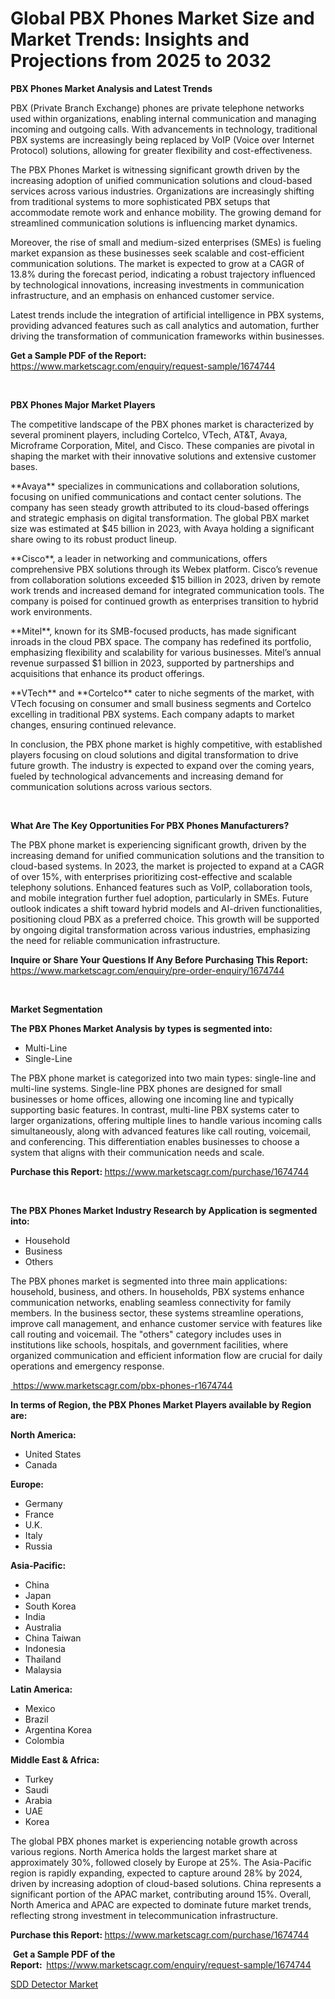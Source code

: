 <p><h1>Global PBX Phones Market Size and Market Trends: Insights and Projections from 2025 to 2032</h1></p><p><strong>PBX Phones Market Analysis and Latest Trends</strong></p>
<p><p>PBX (Private Branch Exchange) phones are private telephone networks used within organizations, enabling internal communication and managing incoming and outgoing calls. With advancements in technology, traditional PBX systems are increasingly being replaced by VoIP (Voice over Internet Protocol) solutions, allowing for greater flexibility and cost-effectiveness.</p><p>The PBX Phones Market is witnessing significant growth driven by the increasing adoption of unified communication solutions and cloud-based services across various industries. Organizations are increasingly shifting from traditional systems to more sophisticated PBX setups that accommodate remote work and enhance mobility. The growing demand for streamlined communication solutions is influencing market dynamics.</p><p>Moreover, the rise of small and medium-sized enterprises (SMEs) is fueling market expansion as these businesses seek scalable and cost-efficient communication solutions. The market is expected to grow at a CAGR of 13.8% during the forecast period, indicating a robust trajectory influenced by technological innovations, increasing investments in communication infrastructure, and an emphasis on enhanced customer service.</p><p>Latest trends include the integration of artificial intelligence in PBX systems, providing advanced features such as call analytics and automation, further driving the transformation of communication frameworks within businesses.</p></p>
<p><strong>Get a Sample PDF of the Report:&nbsp;</strong> <a href="https://www.marketscagr.com/enquiry/request-sample/1674744?utm_campaign=3018&utm_medium=2&utm_source=Github&utm_content=ia&utm_term=06042025&utm_id=pbx-phones">https://www.marketscagr.com/enquiry/request-sample/1674744</a></p>
<p>&nbsp;</p>
<p><strong>PBX Phones Major Market Players</strong></p>
<p><p>The competitive landscape of the PBX phones market is characterized by several prominent players, including Cortelco, VTech, AT&T, Avaya, Microframe Corporation, Mitel, and Cisco. These companies are pivotal in shaping the market with their innovative solutions and extensive customer bases.</p><p>**Avaya** specializes in communications and collaboration solutions, focusing on unified communications and contact center solutions. The company has seen steady growth attributed to its cloud-based offerings and strategic emphasis on digital transformation. The global PBX market size was estimated at $45 billion in 2023, with Avaya holding a significant share owing to its robust product lineup.</p><p>**Cisco**, a leader in networking and communications, offers comprehensive PBX solutions through its Webex platform. Cisco’s revenue from collaboration solutions exceeded $15 billion in 2023, driven by remote work trends and increased demand for integrated communication tools. The company is poised for continued growth as enterprises transition to hybrid work environments.</p><p>**Mitel**, known for its SMB-focused products, has made significant inroads in the cloud PBX space. The company has redefined its portfolio, emphasizing flexibility and scalability for various businesses. Mitel’s annual revenue surpassed $1 billion in 2023, supported by partnerships and acquisitions that enhance its product offerings.</p><p>**VTech** and **Cortelco** cater to niche segments of the market, with VTech focusing on consumer and small business segments and Cortelco excelling in traditional PBX systems. Each company adapts to market changes, ensuring continued relevance.</p><p>In conclusion, the PBX phone market is highly competitive, with established players focusing on cloud solutions and digital transformation to drive future growth. The industry is expected to expand over the coming years, fueled by technological advancements and increasing demand for communication solutions across various sectors.</p></p>
<p>&nbsp;</p>
<p><strong>What Are The Key Opportunities For PBX Phones Manufacturers?</strong></p>
<p><p>The PBX phone market is experiencing significant growth, driven by the increasing demand for unified communication solutions and the transition to cloud-based systems. In 2023, the market is projected to expand at a CAGR of over 15%, with enterprises prioritizing cost-effective and scalable telephony solutions. Enhanced features such as VoIP, collaboration tools, and mobile integration further fuel adoption, particularly in SMEs. Future outlook indicates a shift toward hybrid models and AI-driven functionalities, positioning cloud PBX as a preferred choice. This growth will be supported by ongoing digital transformation across various industries, emphasizing the need for reliable communication infrastructure.</p></p>
<p><strong>Inquire or Share Your Questions If Any Before Purchasing This Report:</strong> <a href="https://www.marketscagr.com/enquiry/pre-order-enquiry/1674744?utm_campaign=3018&utm_medium=2&utm_source=Github&utm_content=ia&utm_term=06042025&utm_id=pbx-phones">https://www.marketscagr.com/enquiry/pre-order-enquiry/1674744</a></p>
<p>&nbsp;</p>
<p><strong>Market Segmentation</strong></p>
<p><strong>The PBX Phones Market Analysis by types is segmented into:</strong></p>
<p><ul><li>Multi-Line</li><li>Single-Line</li></ul></p>
<p><p>The PBX phone market is categorized into two main types: single-line and multi-line systems. Single-line PBX phones are designed for small businesses or home offices, allowing one incoming line and typically supporting basic features. In contrast, multi-line PBX systems cater to larger organizations, offering multiple lines to handle various incoming calls simultaneously, along with advanced features like call routing, voicemail, and conferencing. This differentiation enables businesses to choose a system that aligns with their communication needs and scale.</p></p>
<p><strong>Purchase this Report:&nbsp;</strong><a href="https://www.marketscagr.com/purchase/1674744?utm_campaign=3018&utm_medium=2&utm_source=Github&utm_content=ia&utm_term=06042025&utm_id=pbx-phones">https://www.marketscagr.com/purchase/1674744</a></p>
<p>&nbsp;</p>
<p><strong>The PBX Phones Market Industry Research by Application is segmented into:</strong></p>
<p><ul><li>Household</li><li>Business</li><li>Others</li></ul></p>
<p><p>The PBX phones market is segmented into three main applications: household, business, and others. In households, PBX systems enhance communication networks, enabling seamless connectivity for family members. In the business sector, these systems streamline operations, improve call management, and enhance customer service with features like call routing and voicemail. The "others" category includes uses in institutions like schools, hospitals, and government facilities, where organized communication and efficient information flow are crucial for daily operations and emergency response.</p></p>
<p><a href="https://www.marketscagr.com/pbx-phones-r1674744?utm_campaign=3018&utm_medium=2&utm_source=Github&utm_content=ia&utm_term=06042025&utm_id=pbx-phones">&nbsp;https://www.marketscagr.com/pbx-phones-r1674744</a></p>
<p><strong>In terms of Region, the PBX Phones Market Players available by Region are:</strong></p>
<p>
    <p> <strong> North America: </strong>
        <ul>
            <li>United States</li>
            <li>Canada</li>
        </ul>
        </p> 
    <p> <strong> Europe: </strong>
        <ul>
            <li>Germany</li>
            <li>France</li>
            <li>U.K.</li>
            <li>Italy</li>
            <li>Russia</li>
        </ul>
        </p> 
    <p> <strong> Asia-Pacific: </strong>
        <ul>
            <li>China</li>
            <li>Japan</li>
            <li>South Korea</li>
            <li>India</li>
            <li>Australia</li>
            <li>China Taiwan</li>
            <li>Indonesia</li>
            <li>Thailand</li>
            <li>Malaysia</li>
        </ul>
        </p> 
    <p> <strong> Latin America: </strong>
        <ul>
            <li>Mexico</li>
            <li>Brazil</li>
            <li>Argentina Korea</li>
            <li>Colombia</li>
        </ul>
        </p> 
    <p> <strong> Middle East & Africa: </strong>
        <ul>
            <li>Turkey</li>
            <li>Saudi</li>
            <li>Arabia</li>
            <li>UAE</li>
            <li>Korea</li>
        </ul>
    </p>
    </p>
<p><p>The global PBX phones market is experiencing notable growth across various regions. North America holds the largest market share at approximately 30%, followed closely by Europe at 25%. The Asia-Pacific region is rapidly expanding, expected to capture around 28% by 2024, driven by increasing adoption of cloud-based solutions. China represents a significant portion of the APAC market, contributing around 15%. Overall, North America and APAC are expected to dominate future market trends, reflecting strong investment in telecommunication infrastructure.</p></p>
<p><strong>Purchase this Report: </strong><a href="https://www.marketscagr.com/purchase/1674744?utm_campaign=3018&utm_medium=2&utm_source=Github&utm_content=ia&utm_term=06042025&utm_id=pbx-phones">https://www.marketscagr.com/purchase/1674744</a></p>
<p>&nbsp;<strong>Get a Sample PDF of the Report:&nbsp;&nbsp;</strong><a href="https://www.marketscagr.com/enquiry/request-sample/1674744?utm_campaign=3018&utm_medium=2&utm_source=Github&utm_content=ia&utm_term=06042025&utm_id=pbx-phones">https://www.marketscagr.com/enquiry/request-sample/1674744</a></p>
<p><strong></strong></p>
<p><p><a href="https://github.com/sefathlehki/Market-Research-Report-List-1/blob/main/sdd-detector-market.md?utm_campaign=3018&utm_medium=2&utm_source=Github&utm_content=ia&utm_term=06042025&utm_id=pbx-phones">SDD Detector Market</a></p></p>